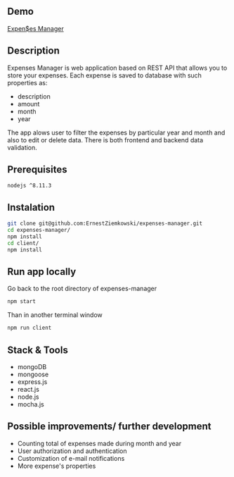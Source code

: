 ## Demo

[Expen$es Manager](https://young-anchorage-66382.herokuapp.com/#/)

## Description

Expenses Manager is web application based on REST API that allows you to store your expenses. Each expense is saved to database with such properties as:

- description
- amount
- month 
- year

The app alows user to filter the expenses by particular year and month and also to edit or delete data.
There is both frontend and backend data validation.

## Prerequisites

`nodejs ^8.11.3`

## Instalation

```sh
git clone git@github.com:ErnestZiemkowski/expenses-manager.git
cd expenses-manager/
npm install
cd client/
npm install
```
## Run app locally

Go back to the root directory of expenses-manager

```sh
npm start
```

Than in another terminal window

```sh
npm run client
```

## Stack & Tools

- mongoDB
- mongoose
- express.js
- react.js
- node.js
- mocha.js

## Possible improvements/ further development

- Counting total of expenses made during month and year
- User authorization and authentication
- Customization of e-mail notifications 
- More expense's properties 
